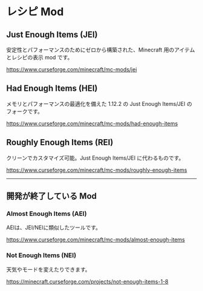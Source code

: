 # レシピ Mod

## Just Enough Items (JEI)

安定性とパフォーマンスのためにゼロから構築された、Minecraft 用のアイテムとレシピの表示 mod です。

<https://www.curseforge.com/minecraft/mc-mods/jei>

## Had Enough Items (HEI)

メモリとパフォーマンスの最適化を備えた 1.12.2 の Just Enough Items/JEI のフォークです。

<https://www.curseforge.com/minecraft/mc-mods/had-enough-items>

## Roughly Enough Items (REI)

クリーンでカスタマイズ可能。Just Enough Items/JEI に代わるものです。

<https://www.curseforge.com/minecraft/mc-mods/roughly-enough-items>

---

## 開発が終了している Mod

### Almost Enough Items (AEI)

AEIは、JEI/NEIに類似したツールです。

<https://www.curseforge.com/minecraft/mc-mods/almost-enough-items>

### Not Enough Items (NEI)

天気やモードを変えたりできます。

<https://minecraft.curseforge.com/projects/not-enough-items-1-8>
